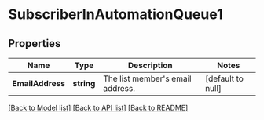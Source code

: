 # SubscriberInAutomationQueue1

## Properties
Name | Type | Description | Notes
------------ | ------------- | ------------- | -------------
**EmailAddress** | **string** | The list member&#39;s email address. | [default to null]

[[Back to Model list]](../README.md#documentation-for-models) [[Back to API list]](../README.md#documentation-for-api-endpoints) [[Back to README]](../README.md)


